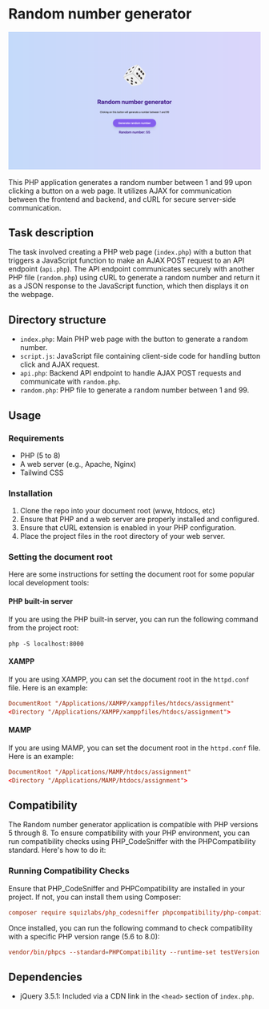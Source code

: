 # Random number generator

![Project Image](project-image.png)

This PHP application generates a random number between 1 and 99 upon clicking a button on a web page. It utilizes AJAX for communication between the frontend and backend, and cURL for secure server-side communication.



## Task description

The task involved creating a PHP web page (`index.php`) with a button that triggers a JavaScript function to make an AJAX POST request to an API endpoint (`api.php`). The API endpoint communicates securely with another PHP file (`random.php`) using cURL to generate a random number and return it as a JSON response to the JavaScript function, which then displays it on the webpage.


## Directory structure

- `index.php`: Main PHP web page with the button to generate a random number.
- `script.js`: JavaScript file containing client-side code for handling button click and AJAX request.
- `api.php`: Backend API endpoint to handle AJAX POST requests and communicate with `random.php`.
- `random.php`: PHP file to generate a random number between 1 and 99.

## Usage 

### Requirements
- PHP (5 to 8)
- A web server (e.g., Apache, Nginx)
- Tailwind CSS

### Installation

1. Clone the repo into your document root (www, htdocs, etc)
2. Ensure that PHP and a web server are properly installed and configured.
3. Ensure that cURL extension is enabled in your PHP configuration.
4. Place the project files in the root directory of your web server.


### Setting the document root

Here are some instructions for setting the document root for some popular local development tools:

#### PHP built-in server

If you are using the PHP built-in server, you can run the following command from the project root:

`php -S localhost:8000`

#### XAMPP

If you are using XAMPP, you can set the document root in the `httpd.conf` file. Here is an example:

```conf
DocumentRoot "/Applications/XAMPP/xamppfiles/htdocs/assignment"
<Directory "/Applications/XAMPP/xamppfiles/htdocs/assignment">
```

#### MAMP

If you are using MAMP, you can set the document root in the `httpd.conf` file. Here is an example:

```conf
DocumentRoot "/Applications/MAMP/htdocs/assignment"
<Directory "/Applications/MAMP/htdocs/assignment">
```

## Compatibility
The Random number generator application is compatible with PHP versions 5 through 8. To ensure compatibility with your PHP environment, you can run compatibility checks using PHP_CodeSniffer with the PHPCompatibility standard. Here's how to do it:

### Running Compatibility Checks
Ensure that PHP_CodeSniffer and PHPCompatibility are installed in your project. If not, you can install them using Composer:
```conf
composer require squizlabs/php_codesniffer phpcompatibility/php-compatibility
```

Once installed, you can run the following command to check compatibility with a specific PHP version range (5.6 to 8.0):
```conf
vendor/bin/phpcs --standard=PHPCompatibility --runtime-set testVersion 5.6-8.0 path/to/your/file.php 
```


## Dependencies

- jQuery 3.5.1: Included via a CDN link in the `<head>` section of `index.php`.

